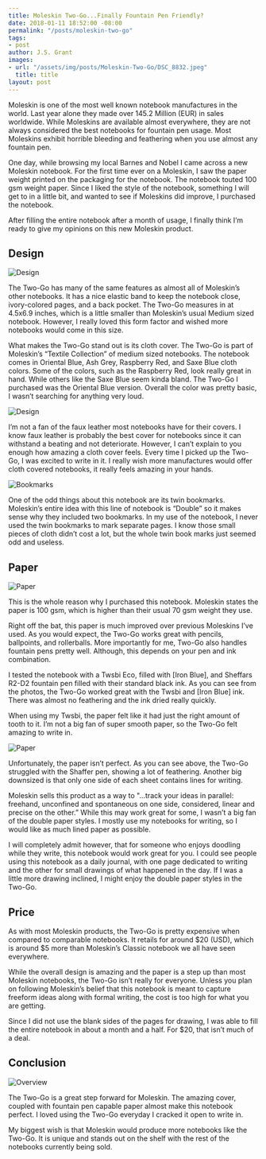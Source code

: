 ```yaml
---
title: Moleskin Two-Go...Finally Fountain Pen Friendly?
date: 2018-01-11 18:52:00 -08:00
permalink: "/posts/moleskin-two-go"
tags:
- post
author: J.S. Grant
images:
- url: "/assets/img/posts/Moleskin-Two-Go/DSC_8832.jpeg"
  title: title
layout: post
---
```


Moleskin is one of the most well known notebook manufactures in the world. Last year alone they made over 145.2 Million (EUR) in sales worldwide. While Moleskins are available almost everywhere, they are not always considered the best notebooks for fountain pen usage. Most Moleskins exhibit horrible bleeding and feathering when you use almost any fountain pen.

One day, while browsing my local Barnes and Nobel I came across a new Moleskin notebook. For the first time ever on a Moleskin, I saw the paper weight printed on the packaging for the notebook. The notebook touted 100 gsm weight paper. Since I liked the style of the notebook, something I will get to in a little bit, and wanted to see if Moleskins did improve, I purchased the notebook.

After filling the entire notebook after a month of usage, I finally think I’m ready to give my opinions on this new Moleskin product.

## Design
![Design]({{site.url}}/assets/img/posts/Moleskin-Two-Go/DSC_8832.jpeg)

The Two-Go has many of the same features as almost all of Moleskin’s other notebooks. It has a nice elastic band to keep the notebook close, ivory-colored pages, and a back pocket. The Two-Go measures in at 4.5x6.9 inches, which is a little smaller than Moleskin’s usual Medium sized notebook. However, I really loved this form factor and wished more notebooks would come in this size.

What makes the Two-Go stand out is its cloth cover. The Two-Go is part of Moleskin’s “Textile Collection” of medium sized notebooks. The notebook comes in Oriental Blue, Ash Grey, Raspberry Red, and Saxe Blue cloth colors. Some of the colors, such as the Raspberry Red, look really great in hand. While others like the Saxe Blue seem kinda bland. The Two-Go I purchased was the Oriental Blue version. Overall the color was pretty basic, I wasn’t searching for anything very loud.

![Design]({{site.url}}/assets/img/posts/Moleskin-Two-Go/DSC_8816.jpeg)

I’m not a fan of the faux leather most notebooks have for their covers. I know faux leather is probably the best cover for notebooks since it can withstand a beating and not deteriorate. However, I can’t explain to you enough how amazing a cloth cover feels. Every time I picked up the Two-Go, I was excited to write in it. I really wish more manufactures would offer cloth covered notebooks, it really feels amazing in your hands.

![Bookmarks]({{site.url}}/assets/img/posts/Moleskin-Two-Go/DSC_8826.jpeg)

One of the odd things about this notebook are its twin bookmarks. Moleskin’s entire idea with this line of notebook is “Double” so it makes sense why they included two bookmarks. In my use of the notebook, I never used the twin bookmarks to mark separate pages. I know those small pieces of cloth didn’t cost a lot, but the whole twin book marks just seemed odd and useless.

## Paper
![Paper]({{site.url}}/assets/img/posts/Moleskin-Two-Go/DSC_8823.jpeg)

This is the whole reason why I purchased this notebook. Moleskin states the paper is 100 gsm, which is higher than their usual 70 gsm weight they use.

Right off the bat, this paper is much improved over previous Moleskins I’ve used.  As you would expect, the Two-Go works great with pencils, ballpoints, and rollerballs. More importantly for me, Two-Go also handles fountain pens pretty well. Although, this depends on your pen and ink combination.

I tested the notebook with a Twsbi Eco, filled with [Iron Blue], and Sheffars R2-D2 fountain pen filled with their standard black ink. As you can see from the photos, the Two-Go worked great with the Twsbi and [Iron Blue] ink. There was almost no feathering and the ink dried really quickly.

When using my Twsbi, the paper felt like it had just the right amount of tooth to it. I’m not a big fan of super smooth paper, so the Two-Go felt amazing to write in. 

![Paper]({{site.url}}/assets/img/posts/Moleskin-Two-Go/DSC_8820.jpeg)

Unfortunately, the paper isn’t perfect. As you can see above, the Two-Go struggled with the Shaffer pen, showing a lot of feathering. Another big downsized is that only one side of each sheet contains lines for writing.

Moleskin sells this product as a way to "...track your ideas in parallel: freehand, unconfined and spontaneous on one side, considered, linear and precise on the other.” While this may work great for some, I wasn’t a big fan of the double paper styles. I mostly use my notebooks for writing, so I would like as much lined paper as possible.

I will completely admit however, that for someone who enjoys doodling while they write, this notebook would work great for you. I could see people using this notebook as a daily journal, with one page dedicated to writing and the other for small drawings of what happened in the day. If I was a little more drawing inclined, I might enjoy the double paper styles in the Two-Go.

## Price
As with most Moleskin products, the Two-Go is pretty expensive when compared to comparable notebooks. It retails for around $20 (USD), which is around $5 more than Moleskin’s Classic notebook we all have seen everywhere.

While the overall design is amazing and the paper is a step up than most Moleskin notebooks, the Two-Go isn’t really for everyone. Unless you plan on following Moleskin’s belief that this notebook is meant to capture freeform ideas along with formal writing, the cost is too high for what you are getting.

Since I did not use the blank sides of the pages for drawing, I was able to fill the entire notebook in about a month and a half. For $20, that isn’t much of a deal.

## Conclusion
![Overview]({{site.url}}/assets/img/posts/Moleskin-Two-Go/DSC_8816.jpeg)

The Two-Go is a great step forward for Moleskin. The amazing cover, coupled with fountain pen capable paper almost make this notebook perfect. I loved using the Two-Go everyday I cracked it open to write in.

My biggest wish is that Moleskin would produce more notebooks like the Two-Go. It is unique and stands out on the shelf with the rest of the notebooks currently being sold.

